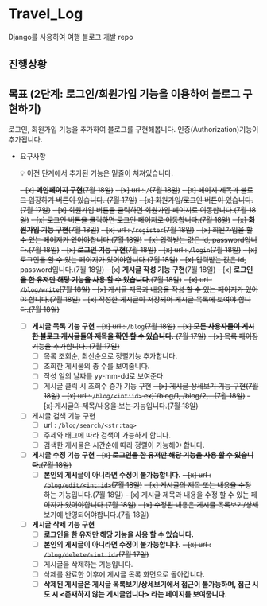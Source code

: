 # Travel_Log
Django를 사용하여 여행 블로그 개발 repo

## 진행상황

## 목표 (2단계: 로그인/회원가입 기능을 이용하여 블로그 구현하기)

로그인, 회원가입 기능을 추가하여 블로그를 구현해봅니다. 인증(Authorization)기능이 추가됩니다.

- 요구사항
    
    <aside>
    💡 이전 단계에서 추가된 기능은 밑줄이 쳐져있습니다.
    
    </aside>
    
    ~~- [x]  **메인페이지 구현**(7월 18일)~~
       ~~- [x]  url : `/`(7월 18일)~~
       ~~- [x]  페이지 제목과 블로그 입장하기 버튼이 있습니다. (7월 17일)~~
       ~~- [x]  회원가입/로그인 버튼이 있습니다. (7월 17일)~~
       ~~- [x]  회원가입 버튼을 클릭하면 회원가입 페이지로 이동합니다.(7월 18일)~~
       ~~- [x]  로그인 버튼을 클릭하면 로그인 페이지로 이동합니다.(7월 18일)~~
   ~~- [x]  **회원가입 기능 구현**(7월 18일)~~
       ~~- [x]  url : `/register`(7월 18일)~~
       ~~- [x]  회원가입을 할 수 있는 페이지가 있어야합니다.(7월 18일)~~
       ~~- [x]  입력받는 값은 id, password입니다.(7월 18일)~~
   ~~- [x]  **로그인 기능 구현**(7월 18일)~~
       ~~- [x]  url : `/login`(7월 18일)~~
       ~~- [x]  로그인을 할 수 있는 페이지가 있어야합니다.(7월 18일)~~
       ~~- [x]  입력받는 값은 id, password입니다.(7월 18일)~~
   ~~- [x]  **게시글 작성 기능 구현**(7월 18일)~~
       ~~- [x]  **로그인을 한 유저만 해당 기능을 사용 할 수 있습니다.**(7월 18일)~~
           ~~- [x]  url : `/blog/write`(7월 18일)~~
           ~~- [x]  게시글 제목과 내용을 작성 할 수 있는 페이지가 있어야 합니다.(7월 18일)~~
           ~~- [x]  작성한 게시글이 저장되어 게시글 목록에 보여야 합니다.(7월 18일)~~
    - [ ]  **게시글 목록 기능 구현**
       ~~- [x]  url : `/blog`(7월 18일)~~
       ~~- [x]  **모든 사용자들이 게시한 블로그 게시글들의 제목을 확인 할 수 있습니다.** (7월 17일)~~
       ~~- [x]  목록 페이징 기능을 추가합니다. (7월 17일)~~
        - [ ]  목록 조회순, 최신순으로 정렬기능 추가합니다.
        - [ ]  조회한 게시물의 총 수를 보여줍니다.
        - [ ]  작성 일의 날짜를 yy-mm-dd로 보여준다
        - [ ]  게시글 클릭 시 조회수 증가 기능 구현
   ~~- [x]  게시글 상세보기 기능 구현(7월 18일)~~
       ~~- [x]  url : `/blog/<int:id>` ex)`/blog/1, /blog/2,...(7월 18일)~~
       ~~- [x]  게시글의 제목/내용을 보는 기능입니다.(7월 18일)~~
    - [ ]  게시글 검색 기능 구현
        - [ ]  url : `/blog/search/<str:tag>`
        - [ ]  주제와 태그에 따라 검색이 가능하게 합니다.
        - [ ]  검색한 게시물은 시간순에 따라 정렬이 가능해야 합니다.
    - [ ]  **게시글 수정 기능 구현**
       ~~- [x]  **로그인을 한 유저만 해당 기능을 사용 할 수 있습니다.**(7월 18일)~~
        - [ ]  **본인의 게시글이 아니라면 수정이 불가능합니다.**
       ~~- [x]  url : `/blog/edit/<int:id>`(7월 18일)~~
       ~~- [x]  게시글의 제목 또는 내용을 수정 하는 기능입니다.(7월 18일)~~
       ~~- [x]  게시글 제목과 내용을 수정 할 수 있는 페이지가 있어야합니다.(7월 18일)~~
       ~~- [x]  수정된 내용은 게시글 목록보기/상세보기에 반영되어야합니다.(7월 18일)~~
    - [ ]  **게시글 삭제 기능 구현**
        - [ ]  **로그인을 한 유저만 해당 기능을 사용 할 수 있습니다.**
        - [ ]  **본인의 게시글이 아니라면 수정이 불가능합니다.**
       ~~- [x]  url : `/blog/delete/<int:id>`(7월 17일)~~
        - [ ]  게시글을 삭제하는 기능입니다.
        - [ ]  삭제를 완료한 이후에 게시글 목록 화면으로 돌아갑니다.
        - [ ]  **삭제된 게시글은 게시글 목록보기/상세보기에서 접근이 불가능하며,
        접근 시도 시 <존재하지 않는 게시글입니다> 라는 페이지를 보여줍니다.**
